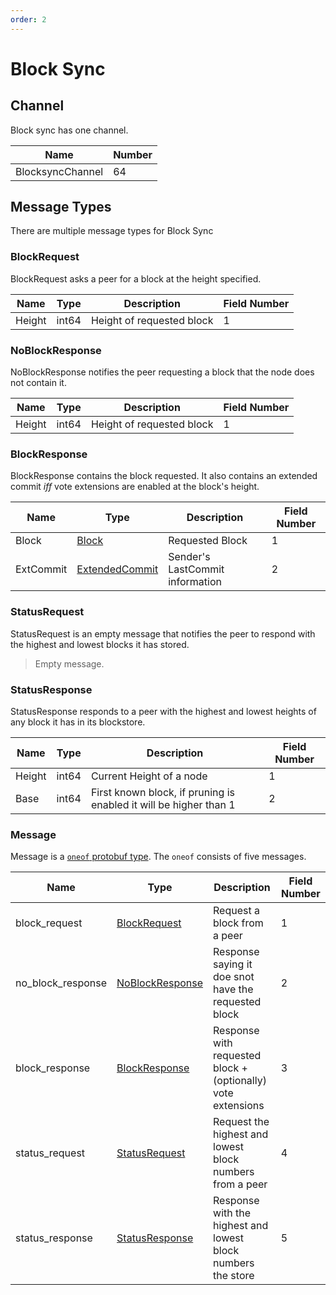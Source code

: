 ```yaml
---
order: 2
---
```


# Block Sync

## Channel

Block sync has one channel.

| Name              | Number |
|-------------------|--------|
| BlocksyncChannel  | 64     |

## Message Types

There are multiple message types for Block Sync

### BlockRequest

BlockRequest asks a peer for a block at the height specified.

| Name   | Type  | Description               | Field Number |
|--------|-------|---------------------------|--------------|
| Height | int64 | Height of requested block | 1            |

### NoBlockResponse

NoBlockResponse notifies the peer requesting a block that the node does not contain it.

| Name   | Type  | Description               | Field Number |
|--------|-------|---------------------------|--------------|
| Height | int64 | Height of requested block | 1            |

### BlockResponse

BlockResponse contains the block requested.
It also contains an extended commit _iff_ vote extensions are enabled at the block's height.

| Name      | Type                                                           | Description                     | Field Number |
|-----------|----------------------------------------------------------------|---------------------------------|--------------|
| Block     | [Block](../../../core/data_structures.md#block)                   | Requested Block                 | 1            |
| ExtCommit | [ExtendedCommit](../../../core/data_structures.md#extendedcommit) | Sender's LastCommit information | 2            |

### StatusRequest

StatusRequest is an empty message that notifies the peer to respond with the highest and lowest blocks it has stored.

> Empty message.

### StatusResponse

StatusResponse responds to a peer with the highest and lowest heights of any block it has in its blockstore.

| Name   | Type  | Description                                                       | Field Number |
|--------|-------|-------------------------------------------------------------------|--------------|
| Height | int64 | Current Height of a node                                          | 1            |
| Base   | int64 | First known block, if pruning is enabled it will be higher than 1 | 2            |

### Message

Message is a [`oneof` protobuf type](https://developers.google.com/protocol-buffers/docs/proto#oneof). The `oneof` consists of five messages.

| Name              | Type                                | Description                                                  | Field Number |
|-------------------|-------------------------------------|--------------------------------------------------------------|--------------|
| block_request     | [BlockRequest](#blockrequest)       | Request a block from a peer                                  | 1            |
| no_block_response | [NoBlockResponse](#noblockresponse) | Response saying it doe snot have the requested block         | 2            |
| block_response    | [BlockResponse](#blockresponse)     | Response with requested block + (optionally) vote extensions | 3            |
| status_request    | [StatusRequest](#statusrequest)     | Request the highest and lowest block numbers from a peer     | 4            |
| status_response   | [StatusResponse](#statusresponse)   | Response with the highest and lowest block numbers the store | 5            |
